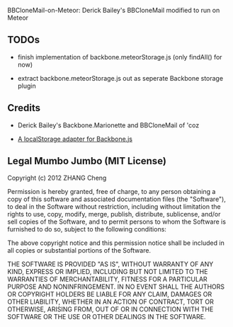 BBCloneMail-on-Meteor: Derick Bailey's BBCloneMail modified to run on Meteor

## TODOs

* finish implementation of backbone.meteorStorage.js (only findAll() for now)

* extract backbone.meteorStorage.js out as seperate Backbone storage plugin

## Credits

* Derick Bailey's Backbone.Marionette and BBCloneMail of 'coz

* [A localStorage adapter for Backbone.js](https://github.com/jeromegn/Backbone.localStorage)

## Legal Mumbo Jumbo (MIT License)

Copyright (c) 2012 ZHANG Cheng

Permission is hereby granted, free of charge, to any person obtaining a copy of this software and associated documentation files (the "Software"), to deal in the Software without restriction, including without limitation the rights to use, copy, modify, merge, publish, distribute, sublicense, and/or sell copies of the Software, and to permit persons to whom the Software is furnished to do so, subject to the following conditions:

The above copyright notice and this permission notice shall be included in all copies or substantial portions of the Software.

THE SOFTWARE IS PROVIDED "AS IS", WITHOUT WARRANTY OF ANY KIND, EXPRESS OR IMPLIED, INCLUDING BUT NOT LIMITED TO THE WARRANTIES OF MERCHANTABILITY, FITNESS FOR A PARTICULAR PURPOSE AND NONINFRINGEMENT. IN NO EVENT SHALL THE AUTHORS OR COPYRIGHT HOLDERS BE LIABLE FOR ANY CLAIM, DAMAGES OR OTHER LIABILITY, WHETHER IN AN ACTION OF CONTRACT, TORT OR OTHERWISE, ARISING FROM, OUT OF OR IN CONNECTION WITH THE SOFTWARE OR THE USE OR OTHER DEALINGS IN THE SOFTWARE.
